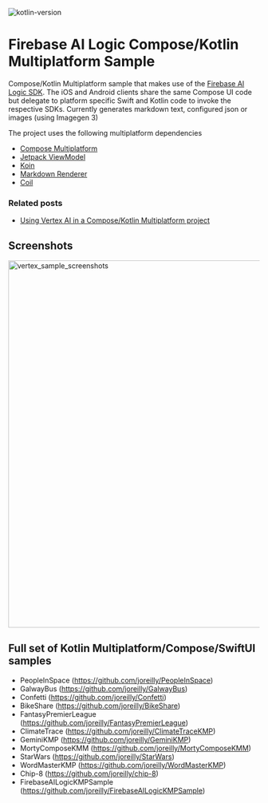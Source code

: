 ![kotlin-version](https://img.shields.io/badge/kotlin-2.2.0-blue?logo=kotlin)

# Firebase AI Logic Compose/Kotlin Multiplatform Sample

Compose/Kotlin Multiplatform sample that makes use of the [Firebase AI Logic SDK](https://firebase.google.com/products/firebase-ai-logic).
The iOS and Android clients share the same Compose UI code but delegate to platform specific Swift and Kotlin code
to invoke the respective SDKs.  Currently generates markdown text, configured json or images (using Imagegen 3)


The project uses the following multiplatform dependencies 

- [Compose Multiplatform](https://jb.gg/compose)
- [Jetpack ViewModel](https://developer.android.com/topic/libraries/architecture/viewmodel)
- [Koin](https://github.com/InsertKoinIO/koin) 
- [Markdown Renderer](https://github.com/mikepenz/multiplatform-markdown-renderer)
- [Coil](https://github.com/coil-kt/coil)


### Related posts

* [Using Vertex AI in a Compose/Kotlin Multiplatform project](https://johnoreilly.dev/posts/vertex-ai-kmp/)


## Screenshots


<img width="736" alt="vertex_sample_screenshots" src="https://github.com/user-attachments/assets/6237e066-dd8a-427e-9fb6-63ef8ed619df" />



## Full set of Kotlin Multiplatform/Compose/SwiftUI samples

*  PeopleInSpace (https://github.com/joreilly/PeopleInSpace)
*  GalwayBus (https://github.com/joreilly/GalwayBus)
*  Confetti (https://github.com/joreilly/Confetti)
*  BikeShare (https://github.com/joreilly/BikeShare)
*  FantasyPremierLeague (https://github.com/joreilly/FantasyPremierLeague)
*  ClimateTrace (https://github.com/joreilly/ClimateTraceKMP)
*  GeminiKMP (https://github.com/joreilly/GeminiKMP)
*  MortyComposeKMM (https://github.com/joreilly/MortyComposeKMM)
*  StarWars (https://github.com/joreilly/StarWars)
*  WordMasterKMP (https://github.com/joreilly/WordMasterKMP)
*  Chip-8 (https://github.com/joreilly/chip-8)
*  FirebaseAILogicKMPSample (https://github.com/joreilly/FirebaseAILogicKMPSample)
